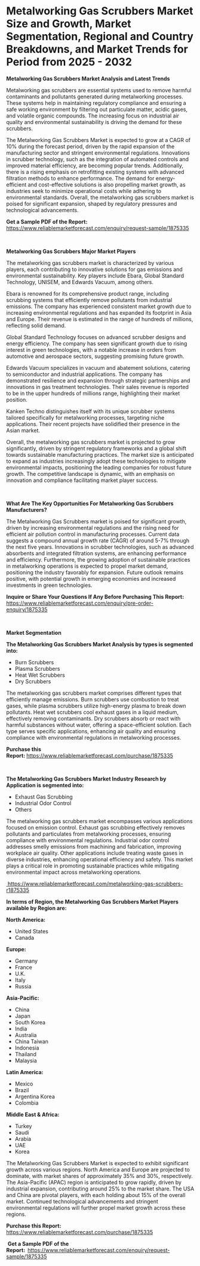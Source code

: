 <p><h1>Metalworking Gas Scrubbers Market Size and Growth, Market Segmentation, Regional and Country Breakdowns, and Market Trends for Period from 2025 -  2032</h1></p><p><strong>Metalworking Gas Scrubbers Market Analysis and Latest Trends</strong></p>
<p><p>Metalworking gas scrubbers are essential systems used to remove harmful contaminants and pollutants generated during metalworking processes. These systems help in maintaining regulatory compliance and ensuring a safe working environment by filtering out particulate matter, acidic gases, and volatile organic compounds. The increasing focus on industrial air quality and environmental sustainability is driving the demand for these scrubbers.</p><p>The Metalworking Gas Scrubbers Market is expected to grow at a CAGR of 10% during the forecast period, driven by the rapid expansion of the manufacturing sector and stringent environmental regulations. Innovations in scrubber technology, such as the integration of automated controls and improved material efficiency, are becoming popular trends. Additionally, there is a rising emphasis on retrofitting existing systems with advanced filtration methods to enhance performance. The demand for energy-efficient and cost-effective solutions is also propelling market growth, as industries seek to minimize operational costs while adhering to environmental standards. Overall, the metalworking gas scrubbers market is poised for significant expansion, shaped by regulatory pressures and technological advancements.</p></p>
<p><strong>Get a Sample PDF of the Report:&nbsp;</strong> <a href="https://www.reliablemarketforecast.com/enquiry/request-sample/1875335?utm_campaign=1895&utm_medium=2&utm_source=Github&utm_content=ia&utm_term=12042025&utm_id=metalworking-gas-scrubbers">https://www.reliablemarketforecast.com/enquiry/request-sample/1875335</a></p>
<p>&nbsp;</p>
<p><strong>Metalworking Gas Scrubbers Major Market Players</strong></p>
<p><p>The metalworking gas scrubbers market is characterized by various players, each contributing to innovative solutions for gas emissions and environmental sustainability. Key players include Ebara, Global Standard Technology, UNISEM, and Edwards Vacuum, among others. </p><p>Ebara is renowned for its comprehensive product range, including scrubbing systems that efficiently remove pollutants from industrial emissions. The company has experienced consistent market growth due to increasing environmental regulations and has expanded its footprint in Asia and Europe. Their revenue is estimated in the range of hundreds of millions, reflecting solid demand.</p><p>Global Standard Technology focuses on advanced scrubber designs and energy efficiency. The company has seen significant growth due to rising interest in green technologies, with a notable increase in orders from automotive and aerospace sectors, suggesting promising future growth.</p><p>Edwards Vacuum specializes in vacuum and abatement solutions, catering to semiconductor and industrial applications. The company has demonstrated resilience and expansion through strategic partnerships and innovations in gas treatment technologies. Their sales revenue is reported to be in the upper hundreds of millions range, highlighting their market position.</p><p>Kanken Techno distinguishes itself with its unique scrubber systems tailored specifically for metalworking processes, targeting niche applications. Their recent projects have solidified their presence in the Asian market.</p><p>Overall, the metalworking gas scrubbers market is projected to grow significantly, driven by stringent regulatory frameworks and a global shift towards sustainable manufacturing practices. The market size is anticipated to expand as industries increasingly adopt these technologies to mitigate environmental impacts, positioning the leading companies for robust future growth. The competitive landscape is dynamic, with an emphasis on innovation and compliance facilitating market player success.</p></p>
<p>&nbsp;</p>
<p><strong>What Are The Key Opportunities For Metalworking Gas Scrubbers Manufacturers?</strong></p>
<p><p>The Metalworking Gas Scrubbers market is poised for significant growth, driven by increasing environmental regulations and the rising need for efficient air pollution control in manufacturing processes. Current data suggests a compound annual growth rate (CAGR) of around 5-7% through the next five years. Innovations in scrubber technologies, such as advanced absorbents and integrated filtration systems, are enhancing performance and efficiency. Furthermore, the growing adoption of sustainable practices in metalworking operations is expected to propel market demand, positioning the industry favorably for expansion. Future outlook remains positive, with potential growth in emerging economies and increased investments in green technologies.</p></p>
<p><strong>Inquire or Share Your Questions If Any Before Purchasing This Report:</strong> <a href="https://www.reliablemarketforecast.com/enquiry/pre-order-enquiry/1875335?utm_campaign=1895&utm_medium=2&utm_source=Github&utm_content=ia&utm_term=12042025&utm_id=metalworking-gas-scrubbers">https://www.reliablemarketforecast.com/enquiry/pre-order-enquiry/1875335</a></p>
<p>&nbsp;</p>
<p><strong>Market Segmentation</strong></p>
<p><strong>The Metalworking Gas Scrubbers Market Analysis by types is segmented into:</strong></p>
<p><ul><li>Burn Scrubbers</li><li>Plasma Scrubbers</li><li>Heat Wet Scrubbers</li><li>Dry Scrubbers</li></ul></p>
<p><p>The metalworking gas scrubbers market comprises different types that efficiently manage emissions. Burn scrubbers use combustion to treat gases, while plasma scrubbers utilize high-energy plasma to break down pollutants. Heat wet scrubbers cool exhaust gases in a liquid medium, effectively removing contaminants. Dry scrubbers absorb or react with harmful substances without water, offering a space-efficient solution. Each type serves specific applications, enhancing air quality and ensuring compliance with environmental regulations in metalworking processes.</p></p>
<p><strong>Purchase this Report:&nbsp;</strong><a href="https://www.reliablemarketforecast.com/purchase/1875335?utm_campaign=1895&utm_medium=2&utm_source=Github&utm_content=ia&utm_term=12042025&utm_id=metalworking-gas-scrubbers">https://www.reliablemarketforecast.com/purchase/1875335</a></p>
<p>&nbsp;</p>
<p><strong>The Metalworking Gas Scrubbers Market Industry Research by Application is segmented into:</strong></p>
<p><ul><li>Exhaust Gas Scrubbing</li><li>Industrial Odor Control</li><li>Others</li></ul></p>
<p><p>The metalworking gas scrubbers market encompasses various applications focused on emission control. Exhaust gas scrubbing effectively removes pollutants and particulates from metalworking processes, ensuring compliance with environmental regulations. Industrial odor control addresses smelly emissions from machining and fabrication, improving workplace air quality. Other applications include treating waste gases in diverse industries, enhancing operational efficiency and safety. This market plays a critical role in promoting sustainable practices while mitigating environmental impact across metalworking operations.</p></p>
<p><a href="https://www.reliablemarketforecast.com/metalworking-gas-scrubbers-r1875335?utm_campaign=1895&utm_medium=2&utm_source=Github&utm_content=ia&utm_term=12042025&utm_id=metalworking-gas-scrubbers">&nbsp;https://www.reliablemarketforecast.com/metalworking-gas-scrubbers-r1875335</a></p>
<p><strong>In terms of Region, the Metalworking Gas Scrubbers Market Players available by Region are:</strong></p>
<p>
    <p> <strong> North America: </strong>
        <ul>
            <li>United States</li>
            <li>Canada</li>
        </ul>
        </p> 
    <p> <strong> Europe: </strong>
        <ul>
            <li>Germany</li>
            <li>France</li>
            <li>U.K.</li>
            <li>Italy</li>
            <li>Russia</li>
        </ul>
        </p> 
    <p> <strong> Asia-Pacific: </strong>
        <ul>
            <li>China</li>
            <li>Japan</li>
            <li>South Korea</li>
            <li>India</li>
            <li>Australia</li>
            <li>China Taiwan</li>
            <li>Indonesia</li>
            <li>Thailand</li>
            <li>Malaysia</li>
        </ul>
        </p> 
    <p> <strong> Latin America: </strong>
        <ul>
            <li>Mexico</li>
            <li>Brazil</li>
            <li>Argentina Korea</li>
            <li>Colombia</li>
        </ul>
        </p> 
    <p> <strong> Middle East & Africa: </strong>
        <ul>
            <li>Turkey</li>
            <li>Saudi</li>
            <li>Arabia</li>
            <li>UAE</li>
            <li>Korea</li>
        </ul>
    </p>
    </p>
<p><p>The Metalworking Gas Scrubbers Market is expected to exhibit significant growth across various regions. North America and Europe are projected to dominate, with market shares of approximately 35% and 30%, respectively. The Asia-Pacific (APAC) region is anticipated to grow rapidly, driven by industrial expansion, contributing around 25% to the market share. The USA and China are pivotal players, with each holding about 15% of the overall market. Continued technological advancements and stringent environmental regulations will further propel market growth across these regions.</p></p>
<p><strong>Purchase this Report: </strong><a href="https://www.reliablemarketforecast.com/purchase/1875335?utm_campaign=1895&utm_medium=2&utm_source=Github&utm_content=ia&utm_term=12042025&utm_id=metalworking-gas-scrubbers">https://www.reliablemarketforecast.com/purchase/1875335</a></p>
<p>&nbsp;<strong>Get a Sample PDF of the Report:&nbsp;&nbsp;</strong><a href="https://www.reliablemarketforecast.com/enquiry/request-sample/1875335?utm_campaign=1895&utm_medium=2&utm_source=Github&utm_content=ia&utm_term=12042025&utm_id=metalworking-gas-scrubbers">https://www.reliablemarketforecast.com/enquiry/request-sample/1875335</a></p>
<p><strong></strong></p>
<p><p></p><p></p><p></p></p>